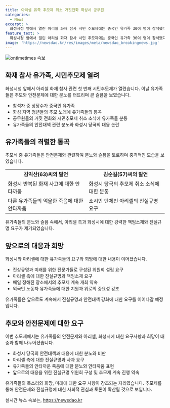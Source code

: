```yaml
---
title: 아리셀 유족 추모제 취소 거짓전화 화성시 공무원
categories:
  - News
excerpt: >
  화성시청 앞에서 열린 아리셀 화재 참사 시민 추모제에는 중국인 유가족 30여 명이 참석했다. 유족들은 안전대책 부재와 진실규명을 촉구하며 울음으로 마음을 전했다. 그러나 화성시 공무원들의 추모제 취소 거짓 전화와 함께 고소고발 거론으로 혼란이 빚어졌다. 한편, 대책위는 매일 오후 7시에 추모제를 열겠다 밝혔으며 유가족은 아리셀과 정부에 진상규명과 진실적인 사과를 요구했다. 이번 참사로 사망한 23명 가운데 18명은 외국인이었다. (150자)
feature_text: >
  화성시청 앞에서 열린 아리셀 화재 참사 시민 추모제에는 중국인 유가족 30여 명이 참석했다. 유족들은 안전대책 부재와 진실규명을 촉구하며 울음으로 마음을 전했다. 그러나 화성시 공무원들의 추모제 취소 거짓 전화와 함께 고소고발 거론으로 혼란이 빚어졌다. 한편, 대책위는 매일 오후 7시에 추모제를 열겠다 밝혔으며 유가족은 아리셀과 정부에 진상규명과 진실적인 사과를 요구했다. 이번 참사로 사망한 23명 가운데 18명은 외국인이었다. (150자)
image: 'https://newsdao.kr/res/images/meta/newsdao_breakingnews.jpg'
---
```


<p><img src="https://newsdao.kr/res/images/meta/newsdao_breakingnews.jpg" alt="ontimetimes 속보" /></p>

<h2 data-ke-size="size26">화재 참사 유가족, 시민추모제 열려</h2>

<p data-ke-size="size16">화성시청 앞에서 아리셀 화재 참사 관련 첫 번째 시민추모제가 열렸습니다. 이날 유가족들은 추모와 안전문제에 대한 분노를 터뜨리며 큰 슬픔을 보였습니다.</p>

<ul>
    <li>참석자 중 상당수가 중국인 유가족</li>
    <li>화성 지역 청년들의 추모 노래에 유가족들의 통곡</li>
    <li>공무원들의 거짓 전화와 시민추모제 취소 소식에 유가족들 분통</li>
    <li>유가족들의 안전대책 관련 분노와 화성시 당국의 대응 논란</li>
</ul>

<h2 data-ke-size="size26">유가족들의 격렬한 통곡</h2>

<p data-ke-size="size16">추모식 중 유가족들은 안전문제와 관련하여 분노와 슬픔을 토로하며 충격적인 모습을 보였습니다.</p>

<table>
    <tr>
        <td style="text-align: center; height: 17px;"><b>김익산(63)씨의 발언</b></td>
        <td style="text-align: center; height: 17px;"><b>김순길(57)씨의 발언</b></td>
    </tr>
    <tr>
        <td>화성시 반복된 화재 사고에 대한 안타까움</td>
        <td>화성시 당국의 추모제 취소 소식에 대한 분통</td>
    </tr>
    <tr>
        <td>다른 유가족들의 억울한 죽음에 대한 안타까움</td>
        <td>소시민 단체인 아리셀의 진실규명 요구</td>
    </tr>
</table>

<p data-ke-size="size16">유가족들의 분노와 슬픔 속에서, 아리셀 측과 화성시에 대한 강력한 책임소재와 진실규명 요구가 제기되었습니다.</p>

<h2 data-ke-size="size26">앞으로의 대응과 희망</h2>

<p data-ke-size="size16">화성시와 아리셀에 대한 유가족들의 요구와 희망에 대한 내용이 이어졌습니다.</p>

<ul>
    <li>진상규명과 미래를 위한 전문가들로 구성된 위원회 설립 요구</li>
    <li>아리셀 측에 대한 진실규명과 책임소재 요구</li>
    <li>매일 정해진 장소에서의 추모제 계속 개최 약속</li>
    <li>외국인 노동자 유가족들에 대한 지원과 위로의 중요성 강조</li>
</ul>

<p data-ke-size="size16">유가족들은 앞으로도 계속해서 진실규명과 안전대책 강화에 대한 요구를 이어나갈 예정입니다.</p>

<h2 data-ke-size="size26">추모와 안전문제에 대한 요구</h2>

<p data-ke-size="size16">이번 추모제에서는 유가족들의 안전문제와 아리셀, 화성시에 대한 요구사항과 희망이 대중과 함께 나누어졌습니다.</p>

<ul>
    <li>화성시 당국의 안전대책과 대응에 대한 분노와 비판</li>
    <li>아리셀 측에 대한 진실규명과 사과 요구</li>
    <li>유가족들의 안타까운 죽음에 대한 분노와 안타까움 표현</li>
    <li>앞으로의 대응을 위한 진실규명 위원회 구성 및 추모제 계속 진행 약속</li>
</ul>

<p data-ke-size="size16">유가족들의 목소리와 희망, 미래에 대한 요구 사항이 강조되는 자리였습니다. 추모제를 통해 안전문제와 진실규명에 대한 사회적 관심과 토론이 확산될 것으로 보입니다.</p>
실시간 뉴스 속보는, <a href="https://newsdao.kr" rel="dofollow">https://newsdao.kr</a>


